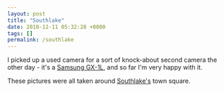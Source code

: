 ```yaml
---
layout: post
title: "Southlake"
date: 2010-12-11 05:32:28 +0000
tags: []
permalink: /southlake
---
```




I picked up a used camera for a sort of knock-about second camera the
other day - it\'s a [Samsung
GX-1L](http://www.amazon.com/gp/product/B000DZFT8U?ie=UTF8&tag=thereluhack-20&linkCode=as2&camp=1789&creative=390957&creativeASIN=B000DZFT8U),
and so far I\'m very happy with it.

These pictures were all taken around
[Southlake\'s](http://en.wikipedia.org/wiki/Southlake,_Texas) town
square.




